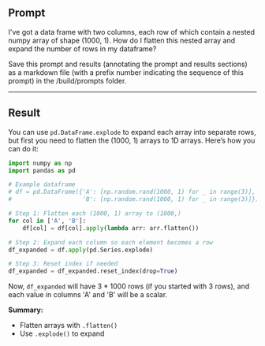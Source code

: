 ## Prompt

I've got a data frame with two columns, each row of which contain a nested numpy array of shape (1000, 1). How do I flatten this nested array and expand the number of rows in my dataframe?

Save this prompt and results (annotating the prompt and results sections) as a markdown file (with a prefix number indicating the sequence of this prompt) in the /build/prompts folder.

---

## Result

You can use `pd.DataFrame.explode` to expand each array into separate rows, but first you need to flatten the (1000, 1) arrays to 1D arrays. Here’s how you can do it:

```python
import numpy as np
import pandas as pd

# Example dataframe
# df = pd.DataFrame({'A': [np.random.rand(1000, 1) for _ in range(3)],
#                    'B': [np.random.rand(1000, 1) for _ in range(3)]})

# Step 1: Flatten each (1000, 1) array to (1000,)
for col in ['A', 'B']:
    df[col] = df[col].apply(lambda arr: arr.flatten())

# Step 2: Expand each column so each element becomes a row
df_expanded = df.apply(pd.Series.explode)

# Step 3: Reset index if needed
df_expanded = df_expanded.reset_index(drop=True)
```

Now, `df_expanded` will have 3 * 1000 rows (if you started with 3 rows), and each value in columns 'A' and 'B' will be a scalar.

**Summary:**  
- Flatten arrays with `.flatten()`
- Use `.explode()` to expand